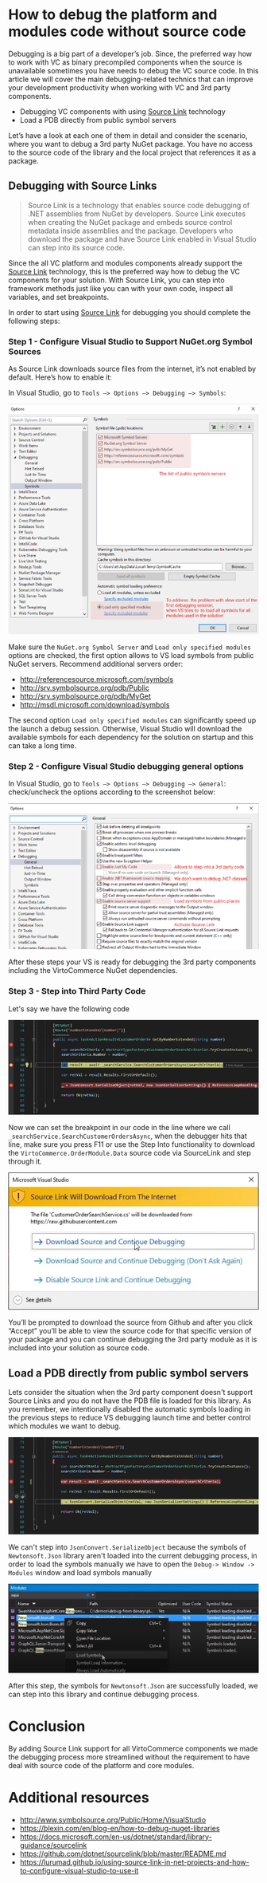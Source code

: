 # How to debug the platform and modules code without source code

Debugging is a big part of a developer’s job. Since, the preferred way how to work with VC as binary precompiled components when the source is unavailable sometimes you have needs to debug the VC source code. In this article we will cover the main debugging-related technics that can improve your development productivity when working with VC and 3rd party components.

- Debugging VC components with using [Source Link](https://github.com/dotnet/sourcelink/blob/main/README.md) technology
- Load a PDB directly from public symbol servers

Let’s have a look at each one of them in detail and consider the scenario, where  you want to debug a 3rd party NuGet package. You have no access to the source code of the library and  the local  project that references it as a package.

## Debugging with Source Links

> Source Link is a technology that enables source code debugging of .NET assemblies from NuGet by developers. Source Link executes when creating the NuGet package and embeds source control metadata inside assemblies and the package. Developers who download the package and have Source Link enabled in Visual Studio can step into its source code. 

Since the all VC platform and modules components already support the [Source Link](https://github.com/dotnet/sourcelink/blob/main/README.md) technology, this is the preferred  way how to debug the VC components for your solution. With Source Link, you can step into framework methods just like you can with your own code, inspect all variables, and set breakpoints.

In order to start using [Source Link](https://github.com/dotnet/sourcelink/blob/main/README.md) for debugging you should complete the following steps:

### Step 1 - Configure Visual Studio to Support NuGet.org Symbol Sources
As Source Link downloads source files from the internet, it’s not enabled by default. Here’s how to enable it:

In Visual Studio, go to `Tools –> Options –> Debugging –> Symbols`:

![image](../media/debugging-1.png) 

Make sure the `NuGet.org Symbol Server` and `Load only specified modules` options are checked, the first option allows to VS load symbols from public NuGet servers.
Recommend additional servers order: 
- http://referencesource.microsoft.com/symbols 
- http://srv.symbolsource.org/pdb/Public 
- http://srv.symbolsource.org/pdb/MyGet 
- http://msdl.microsoft.com/download/symbols 

The second option `Load only specified modules` can significantly speed up the launch a debug session. Otherwise, Visual Studio will download the available symbols for each dependency for the solution on startup and this can take a long time.


### Step 2 - Configure Visual Studio debugging general options
In Visual Studio, go to `Tools –> Options –> Debugging –> General`:
check/uncheck the options according to the screenshot below:

![image](../media/debugging-2.png) 

After these steps your VS is ready for debugging the 3rd party components including the VirtoCommerce NuGet dependencies.

### Step 3 - Step into Third Party Code

Let's say we have the following code

![image](../media/debugging-4.png) 

Now we can set the breakpoint in our code in the line where we call `_searchService.SearchCustomerOrdersAsync`, when the debugger hits that line, make sure you press F11 or use the Step Into functionality to download the `VirtoCommerce.OrderModule.Data` source code via SourceLink and step through it.

![image](../media/debugging-3.png) 

You’ll be prompted to download the source from Github and after you click “Accept” you’ll be able to view the source code for that specific version of your package and you can continue debugging the 3rd party module as it is included into your solution as source code.


## Load a PDB directly from public symbol servers

Lets consider the situation when the 3rd party component doesn't support Source Links and you do not have the PDB file is loaded for this library.
As you remember, we intentionally disabled the automatic symbols loading  in the previous steps to reduce VS debugging launch time and better control which modules we want to debug.

![image](../media/debugging-5.png) 

We can't step into `JsonConvert.SerializeObject` because the symbols of `Newtonsoft.Json` library aren't loaded into the current debugging process, in order to load the symbols manually we have to open the `Debug-> Window -> Modules` window and load symbols manually 

![image](../media/debugging-6.png) 

After this step, the symbols for `Newtonsoft.Json` are successfully loaded, we can step into this library and continue debugging process.


# Conclusion

By adding Source Link support for all VirtoCommerce components we made the debugging process more streamlined without the requirement to have deal with source code of the platform and core modules.

# Additional resources

- http://www.symbolsource.org/Public/Home/VisualStudio
- https://blexin.com/en/blog-en/how-to-debug-nuget-libraries
- https://docs.microsoft.com/en-us/dotnet/standard/library-guidance/sourcelink
- https://github.com/dotnet/sourcelink/blob/master/README.md
- https://lurumad.github.io/using-source-link-in-net-projects-and-how-to-configure-visual-studio-to-use-it
